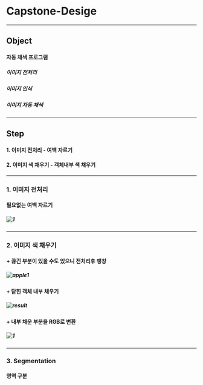 # __Capstone-Desige__
----------
## __Object__
#### 자동 채색 프로그램
##### 이미지 전처리
##### 이미지 인식
##### 이미지 자동 채색
----------
## __Step__
#### 1. 이미지 전처리 - 여백 자르기
#### 2. 이미지 색 채우기 - 객체내부 색 채우기
----------
### 1. 이미지 전처리
#### 필요없는 여백 자르기
##### ![1](https://user-images.githubusercontent.com/48282708/75118676-76cb5200-56bf-11ea-82ce-bb8d468d6616.png)
----------
### 2. 이미지 색 채우기
#### + 끊긴 부분이 있을 수도 있으니 전처리후 팽창
##### ![apple1](https://user-images.githubusercontent.com/48282708/74900788-2e244800-53e4-11ea-8063-cbb9bb2f296a.png)
#### + 닫힌 객체 내부 채우기
##### ![result](https://user-images.githubusercontent.com/48282708/74900790-2fee0b80-53e4-11ea-9145-e73a55ea7d6a.png)
#### + 내부 채운 부분을 RGB로 변환
##### ![1](https://user-images.githubusercontent.com/48282708/74938640-bf6ddb80-5431-11ea-89d9-4d8d2384621d.png)
----------
### 3. Segmentation
#### 영역 구분
